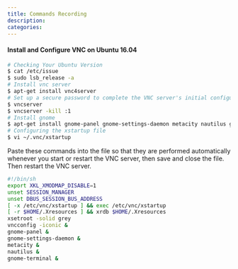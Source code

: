 ```yaml
---
title: Commands Recording
description: 
categories: 
---
```


>  
  
#### **Install and Configure VNC on Ubuntu 16.04**    
```bash
# Checking Your Ubuntu Version
$ cat /etc/issue
$ sudo lsb_release -a
# Install vnc server 
$ apt-get install vnc4server
# Set up a secure password to complete the VNC server's initial configuration, then kill the server
$ vncserver
$ vncserver -kill :1
# Install gnome
$ apt-get install gnome-panel gnome-settings-daemon metacity nautilus gnome-terminal
# Configuring the xstartup file
$ vi ~/.vnc/xstartup
```
Paste these commands into the file so that they are performed automatically whenever you start or restart the VNC server, then save and close the file. Then restart the VNC server.
```bash
#!/bin/sh
export XKL_XMODMAP_DISABLE=1
unset SESSION_MANAGER
unset DBUS_SESSION_BUS_ADDRESS
[ -x /etc/vnc/xstartup ] && exec /etc/vnc/xstartup
[ -r $HOME/.Xresources ] && xrdb $HOME/.Xresources
xsetroot -solid grey
vncconfig -iconic &
gnome-panel &
gnome-settings-daemon &
metacity &
nautilus &
gnome-terminal &
```
